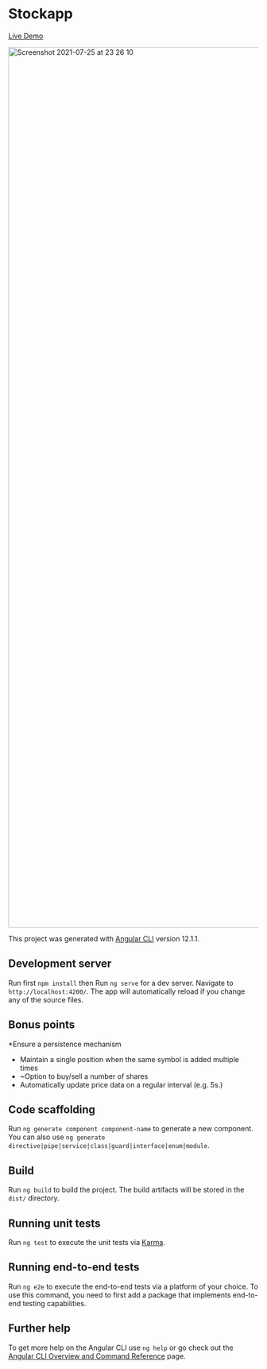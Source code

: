 # Stockapp

   [Live Demo](stock-trading-app.vercel.app)


<img width="1772" alt="Screenshot 2021-07-25 at 23 26 10" src="https://user-images.githubusercontent.com/16503306/126913969-00682174-0f09-41af-96c8-7ee46bfed507.png">



This project was generated with [Angular CLI](https://github.com/angular/angular-cli) version 12.1.1.

## Development server

Run first `npm install` then Run `ng serve` for a dev server. Navigate to `http://localhost:4200/`. The app will automatically reload if you change any of the source files.

## Bonus points

*Ensure a persistence mechanism 
*  Maintain a single position when the same symbol is added multiple times
* ~Option to buy/sell a number of shares 
* Automatically update price data on a regular interval (e.g. 5s.)


## Code scaffolding

Run `ng generate component component-name` to generate a new component. You can also use `ng generate directive|pipe|service|class|guard|interface|enum|module`.

## Build

Run `ng build` to build the project. The build artifacts will be stored in the `dist/` directory.

## Running unit tests

Run `ng test` to execute the unit tests via [Karma](https://karma-runner.github.io).

## Running end-to-end tests

Run `ng e2e` to execute the end-to-end tests via a platform of your choice. To use this command, you need to first add a package that implements end-to-end testing capabilities.

## Further help

To get more help on the Angular CLI use `ng help` or go check out the [Angular CLI Overview and Command Reference](https://angular.io/cli) page.
